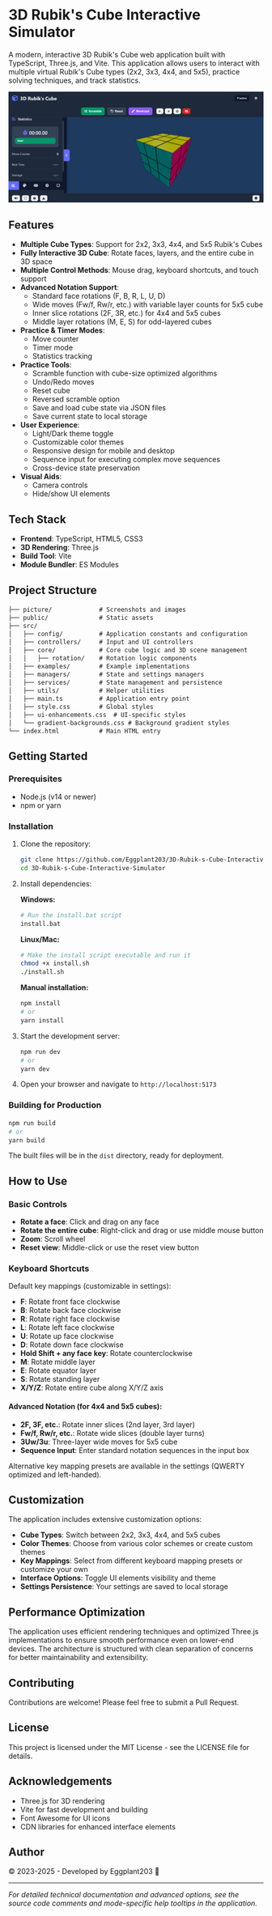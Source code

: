 # 3D Rubik's Cube Interactive Simulator

A modern, interactive 3D Rubik's Cube web application built with TypeScript, Three.js, and Vite. This application allows users to interact with multiple virtual Rubik's Cube types (2x2, 3x3, 4x4, and 5x5), practice solving techniques, and track statistics.

![3D Rubik's Cube](./picture/screenshot.png)

## Features

- **Multiple Cube Types**: Support for 2x2, 3x3, 4x4, and 5x5 Rubik's Cubes
- **Fully Interactive 3D Cube**: Rotate faces, layers, and the entire cube in 3D space
- **Multiple Control Methods**: Mouse drag, keyboard shortcuts, and touch support
- **Advanced Notation Support**: 
  - Standard face rotations (F, B, R, L, U, D)
  - Wide moves (Fw/f, Rw/r, etc.) with variable layer counts for 5x5 cube
  - Inner slice rotations (2F, 3R, etc.) for 4x4 and 5x5 cubes
  - Middle layer rotations (M, E, S) for odd-layered cubes
- **Practice & Timer Modes**:
  - Move counter
  - Timer mode
  - Statistics tracking
- **Practice Tools**:
  - Scramble function with cube-size optimized algorithms
  - Undo/Redo moves
  - Reset cube
  - Reversed scramble option
  - Save and load cube state via JSON files
  - Save current state to local storage
- **User Experience**:
  - Light/Dark theme toggle
  - Customizable color themes
  - Responsive design for mobile and desktop
  - Sequence input for executing complex move sequences
  - Cross-device state preservation
- **Visual Aids**:
  - Camera controls
  - Hide/show UI elements

## Tech Stack

- **Frontend**: TypeScript, HTML5, CSS3
- **3D Rendering**: Three.js
- **Build Tool**: Vite
- **Module Bundler**: ES Modules

## Project Structure

```
├── picture/             # Screenshots and images
├── public/              # Static assets
├── src/
│   ├── config/          # Application constants and configuration
│   ├── controllers/     # Input and UI controllers
│   ├── core/            # Core cube logic and 3D scene management
│   │   ├── rotation/    # Rotation logic components
│   ├── examples/        # Example implementations
│   ├── managers/        # State and settings managers
│   ├── services/        # State management and persistence
│   ├── utils/           # Helper utilities
│   ├── main.ts          # Application entry point
│   ├── style.css        # Global styles
│   ├── ui-enhancements.css  # UI-specific styles
│   └── gradient-backgrounds.css # Background gradient styles
└── index.html           # Main HTML entry
```

## Getting Started

### Prerequisites

- Node.js (v14 or newer)
- npm or yarn

### Installation

1. Clone the repository:

   ```bash
   git clone https://github.com/Eggplant203/3D-Rubik-s-Cube-Interactive-Simulator.git
   cd 3D-Rubik-s-Cube-Interactive-Simulator
   ```

2. Install dependencies:

   **Windows:**

   ```bash
   # Run the install.bat script
   install.bat
   ```

   **Linux/Mac:**

   ```bash
   # Make the install script executable and run it
   chmod +x install.sh
   ./install.sh
   ```

   **Manual installation:**

   ```bash
   npm install
   # or
   yarn install
   ```

3. Start the development server:

   ```bash
   npm run dev
   # or
   yarn dev
   ```

4. Open your browser and navigate to `http://localhost:5173`

### Building for Production

```bash
npm run build
# or
yarn build
```

The built files will be in the `dist` directory, ready for deployment.

## How to Use

### Basic Controls

- **Rotate a face**: Click and drag on any face
- **Rotate the entire cube**: Right-click and drag or use middle mouse button
- **Zoom**: Scroll wheel
- **Reset view**: Middle-click or use the reset view button

### Keyboard Shortcuts

Default key mappings (customizable in settings):

- **F**: Rotate front face clockwise
- **B**: Rotate back face clockwise
- **R**: Rotate right face clockwise
- **L**: Rotate left face clockwise
- **U**: Rotate up face clockwise
- **D**: Rotate down face clockwise
- **Hold Shift + any face key**: Rotate counterclockwise
- **M**: Rotate middle layer
- **E**: Rotate equator layer
- **S**: Rotate standing layer
- **X/Y/Z**: Rotate entire cube along X/Y/Z axis

#### Advanced Notation (for 4x4 and 5x5 cubes):
- **2F, 3F, etc.**: Rotate inner slices (2nd layer, 3rd layer)
- **Fw/f, Rw/r, etc.**: Rotate wide slices (double layer turns)
- **3Uw/3u**: Three-layer wide moves for 5x5 cube
- **Sequence Input**: Enter standard notation sequences in the input box

Alternative key mapping presets are available in the settings (QWERTY optimized and left-handed).

## Customization

The application includes extensive customization options:

- **Cube Types**: Switch between 2x2, 3x3, 4x4, and 5x5 cubes
- **Color Themes**: Choose from various color schemes or create custom themes
- **Key Mappings**: Select from different keyboard mapping presets or customize your own
- **Interface Options**: Toggle UI elements visibility and theme
- **Settings Persistence**: Your settings are saved to local storage

## Performance Optimization

The application uses efficient rendering techniques and optimized Three.js implementations to ensure smooth performance even on lower-end devices. The architecture is structured with clean separation of concerns for better maintainability and extensibility.

## Contributing

Contributions are welcome! Please feel free to submit a Pull Request.

## License

This project is licensed under the MIT License - see the LICENSE file for details.

## Acknowledgements

- Three.js for 3D rendering
- Vite for fast development and building
- Font Awesome for UI icons
- CDN libraries for enhanced interface elements

## Author

© 2023-2025 - Developed by Eggplant203 🍆

---

_For detailed technical documentation and advanced options, see the source code comments and mode-specific help tooltips in the application._
